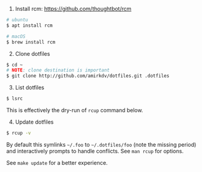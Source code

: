 1. Install rcm: https://github.com/thoughtbot/rcm

```bash
# ubuntu
$ apt install rcm

# macOS
$ brew install rcm
```

2. Clone dotfiles
```bash
$ cd ~
# NOTE: clone destination is important
$ git clone http://github.com/amirkdv/dotfiles.git .dotfiles
````

3. List dotfiles

```bash
$ lsrc
```

This is effectively the dry-run of `rcup` command below.


4. Update dotfiles

```bash
$ rcup -v
```

By default this symlinks `~/.foo` to `~/.dotfiles/foo` (note the missing period) and
interactively prompts to handle conflicts. See `man rcup` for options.

See `make update` for a better experience.
